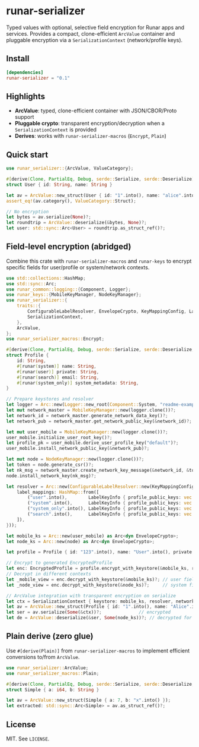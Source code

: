 runar-serializer
================

Typed values with optional, selective field encryption for Runar apps and
services. Provides a compact, clone-efficient `ArcValue` container and
pluggable encryption via a `SerializationContext` (network/profile keys).

Install
-------

```toml
[dependencies]
runar-serializer = "0.1"
```

Highlights
----------

- **ArcValue**: typed, clone-efficient container with JSON/CBOR/Proto support
- **Pluggable crypto**: transparent encryption/decryption when a
  `SerializationContext` is provided
- **Derives**: works with `runar-serializer-macros` (`Encrypt`, `Plain`)

Quick start
-----------

```rust
use runar_serializer::{ArcValue, ValueCategory};

#[derive(Clone, PartialEq, Debug, serde::Serialize, serde::Deserialize)]
struct User { id: String, name: String }

let av = ArcValue::new_struct(User { id: "1".into(), name: "alice".into() });
assert_eq!(av.category(), ValueCategory::Struct);

// No encryption
let bytes = av.serialize(None)?;
let roundtrip = ArcValue::deserialize(&bytes, None)?;
let user: std::sync::Arc<User> = roundtrip.as_struct_ref()?;
```

Field‑level encryption (abridged)
---------------------------------

Combine this crate with `runar-serializer-macros` and `runar-keys` to encrypt
specific fields for user/profile or system/network contexts.

```rust
use std::collections::HashMap;
use std::sync::Arc;
use runar_common::logging::{Component, Logger};
use runar_keys::{MobileKeyManager, NodeKeyManager};
use runar_serializer::{
    traits::{
        ConfigurableLabelResolver, EnvelopeCrypto, KeyMappingConfig, LabelKeyInfo,
        SerializationContext,
    },
    ArcValue,
};
use runar_serializer_macros::Encrypt;

#[derive(Clone, PartialEq, Debug, serde::Serialize, serde::Deserialize, Encrypt)]
struct Profile {
    id: String,
    #[runar(system)] name: String,
    #[runar(user)] private: String,
    #[runar(search)] email: String,
    #[runar(system_only)] system_metadata: String,
}

// Prepare keystores and resolver
let logger = Arc::new(Logger::new_root(Component::System, "readme-example"));
let mut network_master = MobileKeyManager::new(logger.clone())?;
let network_id = network_master.generate_network_data_key()?;
let network_pub = network_master.get_network_public_key(&network_id)?;

let mut user_mobile = MobileKeyManager::new(logger.clone())?;
user_mobile.initialize_user_root_key()?;
let profile_pk = user_mobile.derive_user_profile_key("default")?;
user_mobile.install_network_public_key(&network_pub)?;

let mut node = NodeKeyManager::new(logger.clone())?;
let token = node.generate_csr()?;
let nk_msg = network_master.create_network_key_message(&network_id, &token.node_agreement_public_key)?;
node.install_network_key(nk_msg)?;

let resolver = Arc::new(ConfigurableLabelResolver::new(KeyMappingConfig {
    label_mappings: HashMap::from([
        ("user".into(),        LabelKeyInfo { profile_public_keys: vec![profile_pk.clone()], network_id: None }),
        ("system".into(),      LabelKeyInfo { profile_public_keys: vec![profile_pk.clone()], network_id: Some(network_id.clone()) }),
        ("system_only".into(), LabelKeyInfo { profile_public_keys: vec![],                    network_id: Some(network_id.clone()) }),
        ("search".into(),      LabelKeyInfo { profile_public_keys: vec![profile_pk.clone()], network_id: Some(network_id.clone()) }),
    ]),
}));

let mobile_ks = Arc::new(user_mobile) as Arc<dyn EnvelopeCrypto>;
let node_ks = Arc::new(node) as Arc<dyn EnvelopeCrypto>;

let profile = Profile { id: "123".into(), name: "User".into(), private: "secret".into(), email: "u@example.com".into(), system_metadata: "sys".into() };

// Encrypt to generated EncryptedProfile
let enc: EncryptedProfile = profile.encrypt_with_keystore(&mobile_ks, resolver.as_ref())?;
// Decrypt in different contexts
let _mobile_view = enc.decrypt_with_keystore(&mobile_ks)?; // user fields available
let _node_view = enc.decrypt_with_keystore(&node_ks)?;     // system fields available

// ArcValue integration with transparent encryption on serialize
let ctx = SerializationContext { keystore: mobile_ks, resolver, network_id, profile_public_key: Some(profile_pk) };
let av = ArcValue::new_struct(Profile { id: "1".into(), name: "Alice".into(), private: "s".into(), email: "a@ex".into(), system_metadata: "m".into() });
let ser = av.serialize(Some(&ctx))?;              // encrypted
let de = ArcValue::deserialize(&ser, Some(node_ks))?; // decrypted for node
```

Plain derive (zero glue)
------------------------

Use `#[derive(Plain)]` from `runar-serializer-macros` to implement efficient
conversions to/from `ArcValue`.

```rust
use runar_serializer::ArcValue;
use runar_serializer_macros::Plain;

#[derive(Clone, PartialEq, Debug, serde::Serialize, serde::Deserialize, Plain)]
struct Simple { a: i64, b: String }

let av = ArcValue::new_struct(Simple { a: 7, b: "x".into() });
let extracted: std::sync::Arc<Simple> = av.as_struct_ref()?;
```

License
-------

MIT. See `LICENSE`.


